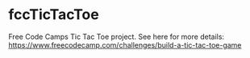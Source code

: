 # fccTicTacToe
Free Code Camps Tic Tac Toe project. See here for more details: https://www.freecodecamp.com/challenges/build-a-tic-tac-toe-game
